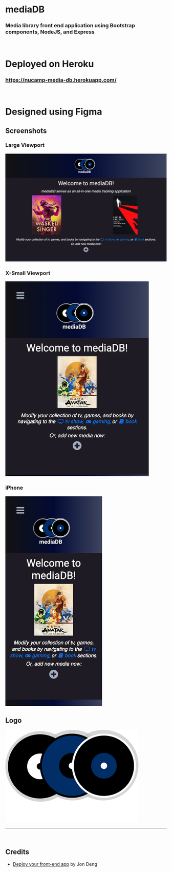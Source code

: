 # mediaDB
### Media library front end application using Bootstrap components, NodeJS, and Express
<br>

# Deployed on Heroku
### https://nucamp-media-db.herokuapp.com/ 

<br>

# Designed using Figma
## Screenshots
### Large Viewport
![LG-Viewport](img/screenshots/site-lg.png)
### X-Small Viewport
![XS-Viewport](img/screenshots/site-xs.png)
### iPhone
![iPhone-Screenshot](img/screenshots/site-iphone.png)
## Logo
![Logo](img/logo.png)


<hr>

<br>

## Credits
- [Deploy your front-end app](https://medium.com/jondengdevelops/deploy-your-front-end-app-in-20-lines-of-code-24be44f8b51) by Jon Deng
